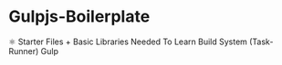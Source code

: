 # Gulpjs-Boilerplate
⚛ Starter Files + Basic Libraries Needed To Learn Build System (Task-Runner) Gulp
